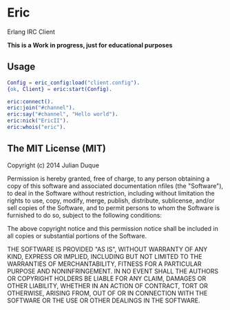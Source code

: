 # Eric
Erlang IRC Client

**This is a Work in progress, just for educational purposes**

## Usage

``` erl
Config = eric_config:load("client.config").
{ok, Client} = eric:start(Config).

eric:connect().
eric:join("#channel").
eric:say("#channel", "Hello world").
eric:nick("EricII").
eric:whois("eric").
```


## The MIT License (MIT)

Copyright (c) 2014 Julian Duque

Permission is hereby granted, free of charge, to any person obtaining a copy
of this software and associated documentation nfiles (the "Software"), to deal
in the Software without restriction, including without limitation the rights
to use, copy, modify, merge, publish, distribute, sublicense, and/or sell
copies of the Software, and to permit persons to whom the Software is
furnished to do so, subject to the following conditions:

The above copyright notice and this permission notice shall be included in
all copies or substantial portions of the Software.

THE SOFTWARE IS PROVIDED "AS IS", WITHOUT WARRANTY OF ANY KIND, EXPRESS OR
IMPLIED, INCLUDING BUT NOT LIMITED TO THE WARRANTIES OF MERCHANTABILITY,
FITNESS FOR A PARTICULAR PURPOSE AND NONINFRINGEMENT. IN NO EVENT SHALL THE
AUTHORS OR COPYRIGHT HOLDERS BE LIABLE FOR ANY CLAIM, DAMAGES OR OTHER
LIABILITY, WHETHER IN AN ACTION OF CONTRACT, TORT OR OTHERWISE, ARISING FROM,
OUT OF OR IN CONNECTION WITH THE SOFTWARE OR THE USE OR OTHER DEALINGS IN
THE SOFTWARE.
